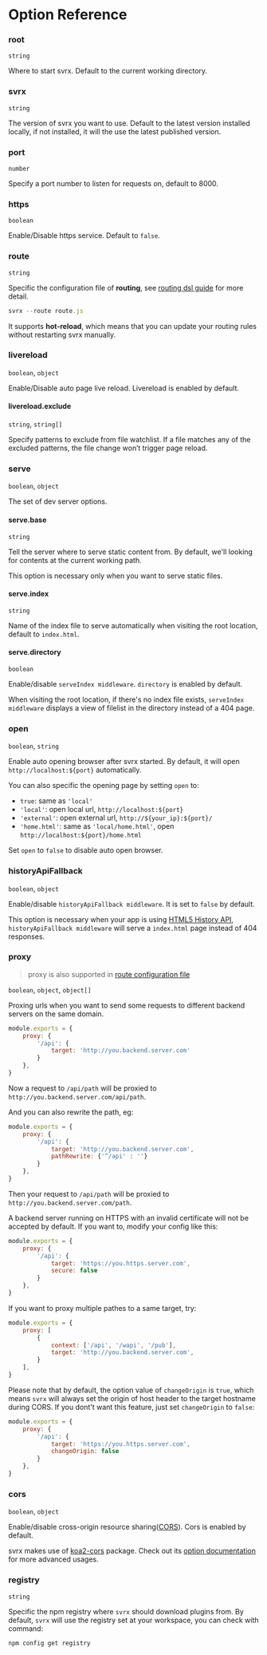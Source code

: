 # Option Reference

### root

`string`

Where to start svrx. Default to the current working directory.

### svrx

`string`

The version of svrx you want to use.
Default to the latest version installed locally, if not installed, it will the use the latest published version.

### port

`number`

Specify a port number to listen for requests on, default to 8000.

### https

`boolean`

Enable/Disable https service. Default to `false`.

### route 

`string`

Specific the configuration file of __routing__, see [routing dsl guide](./route.md) for more detail.   

```js
svrx --route route.js
```

It supports __hot-reload__, which means that you can update your routing rules without restarting svrx manually.


### livereload

`boolean`, `object`

Enable/Disable auto page live reload.
Livereload is enabled by default.

#### livereload.exclude

`string`, `string[]`

Specify patterns to exclude from file watchlist. 
If a file matches any of the excluded patterns, the file change won’t trigger page reload.

### serve

`boolean`, `object`

The set of dev server options. 

#### serve.base

`string`

Tell the server where to serve static content from. By default, we'll looking for contents at the current working path. 

This option is necessary only when you want to serve static files. 


#### serve.index

`string`

Name of the index file to serve automatically when visiting the root location, default to `index.html`.

#### serve.directory 

`boolean`

Enable/disable `serveIndex middleware`. `directory` is enabled by default.

When visiting the root location, if there's no index file exists, `serveIndex middleware` displays a view of filelist in the directory instead of a 404 page.


###  open

`boolean`, `string`

Enable auto opening browser after svrx started. 
By default, it will open `http://localhost:${port}` automatically.
 
You can also specific the opening page by setting `open` to:

- `true`: same as `'local'`
- `'local'`: open local url, `http://localhost:${port}` 
- `'external'`: open external url, `http://${your_ip}:${port}/`
- `'home.html'`: same as `'local/home.html'`, open `http://localhost:${port}/home.html` 

Set `open` to `false` to disable auto open browser.


### historyApiFallback

`boolean`, `object`

Enable/disable `historyApiFallback middleware`. It is set to `false` by default.

This option is necessary when your app is using [HTML5 History API](https://developer.mozilla.org/en-US/docs/Web/API/History), 
`historyApiFallback middleware` will serve a `index.html` page instead of 404 responses.

### proxy

> proxy is also supported in [route configuration file](./route.md#proxy)

`boolean`, `object`, `object[]`

Proxing urls when you want to send some requests to different backend servers on the same domain.

```js
module.exports = {
    proxy: {
        '/api': {
            target: 'http://you.backend.server.com'  
        }
    },
}
```

Now a request to `/api/path` will be proxied to `http://you.backend.server.com/api/path`.

And you can also rewrite the path, eg:

```js
module.exports = {
    proxy: {
        '/api': {
            target: 'http://you.backend.server.com',
            pathRewrite: {'^/api' : ''} 
        }
    },
}
```

Then your request to `/api/path` will be proxied to `http://you.backend.server.com/path`.

A backend server running on HTTPS with an invalid certificate will not be accepted by default.
If you want to, modify your config like this:

```js
module.exports = {
    proxy: {
        '/api': {
            target: 'https://you.https.server.com',
            secure: false 
        }
    },
}
```

If you want to proxy multiple pathes to a same target, try:

```js
module.exports = {
    proxy: [
        {
            context: ['/api', '/wapi', '/pub'],
            target: 'http://you.backend.server.com',
        }  
    ],
}
```

Please note that by default, the option value of `changeOrigin` is `true`, 
which means `svrx` will always set the origin of host header to the target hostname during CORS. 
If you dont't want this feature, just set `changeOrigin` to `false`:

```js
module.exports = {
    proxy: {
        '/api': {
            target: 'https://you.https.server.com',
            changeOrigin: false 
        }
    },
}
```

### cors

`boolean`, `object`

Enable/disable cross-origin resource sharing([CORS](https://developer.mozilla.org/en-US/docs/Web/HTTP/CORS)).
Cors is enabled by default. 

svrx makes use of [koa2-cors](https://github.com/zadzbw/koa2-cors) package.
Check out its [option documentation](https://github.com/zadzbw/koa2-cors#options) for more advanced usages.

### registry

`string`

Specific the npm registry where `svrx` should download plugins from.
By default, `svrx` will use the registry set at your workspace, you can check with command:  

```bash
npm config get registry
```
